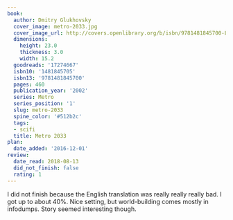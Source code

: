 ```yaml
---
book:
  author: Dmitry Glukhovsky
  cover_image: metro-2033.jpg
  cover_image_url: http://covers.openlibrary.org/b/isbn/9781481845700-L.jpg
  dimensions:
    height: 23.0
    thickness: 3.0
    width: 15.2
  goodreads: '17274667'
  isbn10: '1481845705'
  isbn13: '9781481845700'
  pages: 460
  publication_year: '2002'
  series: Metro
  series_position: '1'
  slug: metro-2033
  spine_color: '#512b2c'
  tags:
  - scifi
  title: Metro 2033
plan:
  date_added: '2016-12-01'
review:
  date_read: 2018-08-13
  did_not_finish: false
  rating: 1
---
```


I did not finish because the English translation was really really really bad. I got up to about 40%. Nice setting, but world-building comes mostly in infodumps. Story seemed interesting though.
